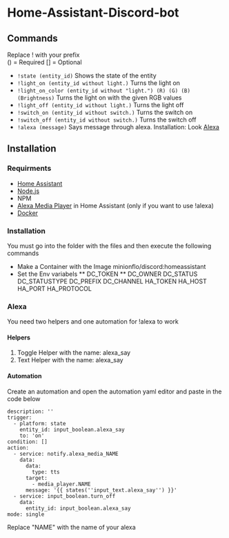 # Home-Assistant-Discord-bot

## Commands

Replace ! with your prefix  
() = Required   [] = Optional

* `!state (entity_id)` Shows the state of the entity
* `!light_on (entity_id without light.)` Turns the light on
* `!light_on_color (entity_id without "light.") (R) (G) (B) (Brightness)` Turns the light on with the given RGB values
* `!light_off (entity_id without light.)` Turns the light off
* `!switch_on (entity_id without switch.)` Turns the switch on
* `!switch_off (entity_id without switch.)` Turns the switch off
* `!alexa (message)` Says message through alexa. Installation: Look [Alexa](https://github.com/Minionflo/Home-Assistant-Discord-bot#alexa)

## Installation

### Requirments

* [Home Assistant](https://home-assistant.io)
* [Node.js](https://nodejs.org/en/)
* NPM
* [Alexa Media Player](https://github.com/custom-components/alexa_media_player) in Home Assistant (only if you want to use !alexa)
* [Docker](https://www.docker.com/)

### Installation

You must go into the folder with the files and then execute the following commands

* Make a Container with the Image minionflo/discord:homeassistant
* Set the Env variabels
** DC_TOKEN
** DC_OWNER
DC_STATUS
DC_STATUSTYPE
DC_PREFIX
DC_CHANNEL
HA_TOKEN
HA_HOST
HA_PORT
HA_PROTOCOL

### Alexa

You need two helpers and one automation for !alexa to work

#### Helpers

1. Toggle Helper with the name: alexa_say
2. Text Helper with the name: alexa_say

#### Automation

Create an automation and open the automation yaml editor and paste in the code below

```alias: Alexa_Say
description: ''
trigger:
  - platform: state
    entity_id: input_boolean.alexa_say
    to: 'on'
condition: []
action:
  - service: notify.alexa_media_NAME
    data:
      data:
        type: tts
      target:
        - media_player.NAME
      message: '{{ states(''input_text.alexa_say'') }}'
  - service: input_boolean.turn_off
    data:
      entity_id: input_boolean.alexa_say
mode: single
```

Replace "NAME" with the name of your alexa
